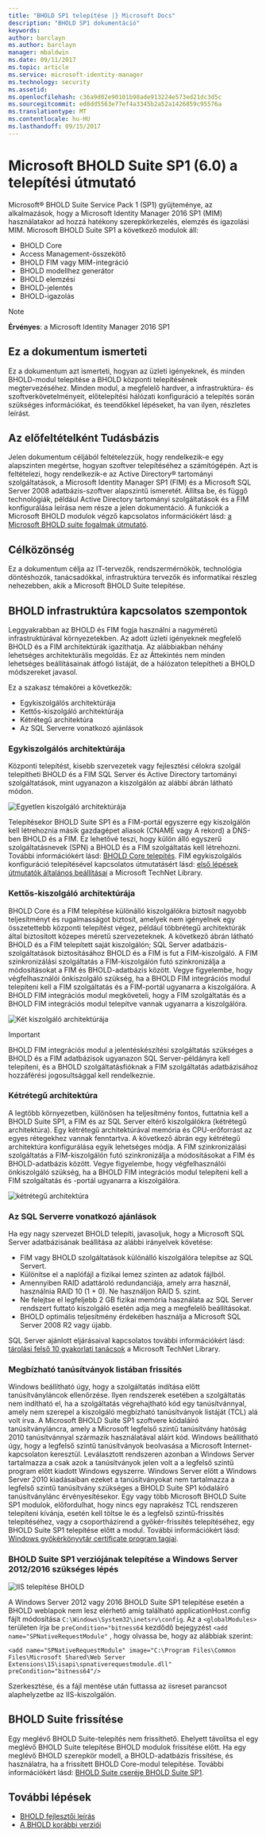 ```yaml
---
title: "BHOLD SP1 telepítése |} Microsoft Docs"
description: "BHOLD SP1 dokumentáció"
keywords: 
author: barclayn
ms.author: barclayn
manager: mbaldwin
ms.date: 09/11/2017
ms.topic: article
ms.service: microsoft-identity-manager
ms.technology: security
ms.assetid: 
ms.openlocfilehash: c36a9d02e90101b98ade913224e573ed21dc3d5c
ms.sourcegitcommit: ed8dd5563e77ef4a3345b2a52a1426859c95576a
ms.translationtype: MT
ms.contentlocale: hu-HU
ms.lasthandoff: 09/15/2017
---
```

# <a name="microsoft-bhold-suite-sp1-60-installation-guide"></a>Microsoft BHOLD Suite SP1 (6.0) a telepítési útmutató

Microsoft® BHOLD Suite Service Pack 1 (SP1) gyűjteménye, az alkalmazások, hogy a Microsoft Identity Manager 2016 SP1 (MIM) használatakor ad hozzá hatékony szerepkörkezelés, elemzés és igazolási MIM. Microsoft BHOLD Suite SP1 a következő modulok áll:

- BHOLD Core
- Access Management-összekötő
- BHOLD FIM vagy MIM-integráció
- BHOLD modellhez generátor
- BHOLD elemzési
- BHOLD-jelentés
- BHOLD-igazolás


>[!NOTE]
**Érvényes**: a Microsoft Identity Manager 2016 SP1

## <a name="what-this-document-covers"></a>Ez a dokumentum ismerteti

Ez a dokumentum azt ismerteti, hogyan az üzleti igényeknek, és minden BHOLD-modul telepítése a BHOLD központi telepítésének megtervezéséhez. Minden modul, a megfelelő hardver, a infrastruktúra- és szoftverkövetelményeit, előtelepítési hálózati konfiguráció a telepítés során szükséges információkat, és teendőkkel lépéseket, ha van ilyen, részletes leírást.

## <a name="pre-requisite-knowledge"></a>Az előfeltételként Tudásbázis

Jelen dokumentum céljából feltételezzük, hogy rendelkezik-e egy alapszinten megértse, hogyan szoftver telepítéséhez a számítógépén. Azt is feltételezi, hogy rendelkezik-e az Active Directory® tartományi szolgáltatások, a Microsoft Identity Manager SP1 (FIM) és a Microsoft SQL Server 2008 adatbázis-szoftver alapszintű ismeretét. Állítsa be, és függő technológiák, például Active Directory tartományi szolgáltatások és a FIM konfigurálása leírása nem része a jelen dokumentáció. A funkciók a Microsoft BHOLD modulok végző kapcsolatos információkért lásd: [a Microsoft BHOLD suite fogalmak útmutató](https://technet.microsoft.com/library/jj134102(v=ws.10).aspx).

## <a name="audience"></a>Célközönség

Ez a dokumentum célja az IT-tervezők, rendszermérnökök, technológia döntéshozók, tanácsadókkal, infrastruktúra tervezők és informatikai részleg nehezebben, akik a Microsoft BHOLD Suite telepítése.

## <a name="bhold-infrastructure-considerations"></a>BHOLD infrastruktúra kapcsolatos szempontok

Leggyakrabban az BHOLD és FIM fogja használni a nagyméretű infrastruktúrával környezetekben. Az adott üzleti igényeknek megfelelő BHOLD és a FIM architektúrák igazíthatja. Az alábbiakban néhány lehetséges architekturális megoldás. Ez az Áttekintés nem minden lehetséges beállításainak átfogó listáját, de a hálózaton telepítheti a BHOLD módszereket javasol.
 
Ez a szakasz témakörei a következők:

- Egykiszolgálós architektúrája
- Kettős-kiszolgáló architektúrája
- Kétrétegű architektúra
- Az SQL Serverre vonatkozó ajánlások

### <a name="single-server-architecture"></a>Egykiszolgálós architektúrája

Központi telepítést, kisebb szervezetek vagy fejlesztési célokra szolgál telepítheti BHOLD és a FIM SQL Server és Active Directory tartományi szolgáltatások, mint ugyanazon a kiszolgálón az alábbi ábrán látható módon.
 
![Egyetlen kiszolgáló architektúrája](media/bhold-installation-guide/single.png)

Telepítésekor BHOLD Suite SP1 és a FIM-portál egyszerre egy kiszolgálón kell létrehoznia másik gazdagépet aliasok (CNAME vagy A rekord) a DNS-ben BHOLD és a FIM. Ez lehetővé teszi, hogy külön álló egyszerű szolgáltatásnevek (SPN) a BHOLD és a FIM szolgáltatás kell létrehozni. További információkért lásd: [BHOLD Core telepítés](https://technet.microsoft.com/library/jj134095(v=ws.10).aspx).
FIM egykiszolgálós konfiguráció telepítésével kapcsolatos útmutatásért lásd: [első lépések útmutatók általános beállításai](https://technet.microsoft.com/library/ff575965.aspx) a Microsoft TechNet Library.

### <a name="dual-server-architecture"></a>Kettős-kiszolgáló architektúrája

BHOLD Core és a FIM telepítése különálló kiszolgálókra biztosít nagyobb teljesítményt és rugalmasságot biztosít, amelyek nem igényelnek egy összetettebb központi telepítést végez, például többrétegű architektúrák által biztosított közepes méretű szervezeteknek. A következő ábrán látható BHOLD és a FIM telepített saját kiszolgálón; SQL Server adatbázis-szolgáltatások biztosításához BHOLD és a FIM is fut a FIM-kiszolgáló. A FIM szinkronizálási szolgáltatás a FIM-kiszolgálón futó szinkronizálja a módosításokat a FIM és BHOLD-adatbázis között. Vegye figyelembe, hogy végfelhasználói önkiszolgáló szükség, ha a BHOLD FIM integrációs modul telepíteni kell a FIM szolgáltatás és a FIM-portál ugyanarra a kiszolgálóra. A BHOLD FIM integrációs modul megköveteli, hogy a FIM szolgáltatás és a BHOLD FIM integrációs modul telepítve vannak ugyanarra a kiszolgálóra.

![Két kiszolgáló architektúrája](media/bhold-installation-guide/dual.png)

>[!IMPORTANT]
BHOLD FIM integrációs modul a jelentéskészítési szolgáltatás szükséges a BHOLD és a FIM adatbázisok ugyanazon SQL Server-példányra kell telepíteni, és a BHOLD szolgáltatásfióknak a FIM szolgáltatás adatbázisához hozzáférési jogosultsággal kell rendelkeznie.

### <a name="two-tier-architecture"></a>Kétrétegű architektúra

A legtöbb környezetben, különösen ha teljesítmény fontos, futtatnia kell a BHOLD Suite SP1, a FIM és az SQL Server eltérő kiszolgálókra (kétrétegű architektúra). Egy kétrétegű architektúrával memória és CPU-erőforrást az egyes rétegekhez vannak fenntartva. A következő ábrán egy kétrétegű architektúra konfigurálása egyik lehetséges módja. A FIM szinkronizálási szolgáltatás a FIM-kiszolgálón futó szinkronizálja a módosításokat a FIM és BHOLD-adatbázis között. Vegye figyelembe, hogy végfelhasználói önkiszolgáló szükség, ha a BHOLD FIM integrációs modul telepíteni kell a FIM szolgáltatás és -portál ugyanarra a kiszolgálóra.

![kétrétegű architektúra](media/bhold-installation-guide/two-tier.png)

### <a name="sql-server-recommendations"></a>Az SQL Serverre vonatkozó ajánlások

Ha egy nagy szervezet BHOLD telepíti, javasoljuk, hogy a Microsoft SQL Server adatbázisának beállítása az alábbi irányelvek követése:

- FIM vagy BHOLD szolgáltatások különálló kiszolgálóra telepítse az SQL Servert.
- Különítse el a naplófájl a fizikai lemez szinten az adatok fájlból.
- Amennyiben RAID adattároló redundanciája, amely arra használ, használnia RAID 10 (1 + 0). Ne használjon RAID 5. szint.
- Ne felejtse el legfeljebb 2 GB fizikai memória használata az SQL Server rendszert futtató kiszolgáló esetén adja meg a megfelelő beállításokat.
- BHOLD optimális teljesítmény érdekében használja a Microsoft SQL Server 2008 R2 vagy újabb.

SQL Server ajánlott eljárásaival kapcsolatos további információkért lásd: [tárolási felső 10 gyakorlati tanácsok](https://www.microsoft.com/technet/prodtechnol/sql/bestpractice/storage-top-10.mspx) a Microsoft TechNet Library.

### <a name="trusted-certificates-list-update"></a>Megbízható tanúsítványok listában frissítés

Windows beállítható úgy, hogy a szolgáltatás indítása előtt tanúsítványláncok ellenőrzése. Ilyen rendszerek esetében a szolgáltatás nem indítható el, ha a szolgáltatás végrehajtható kód egy tanúsítvánnyal, amely nem szerepel a kiszolgáló megbízható tanúsítványok listáját (TCL) alá volt írva. A Microsoft BHOLD Suite SP1 szoftvere kódaláíró tanúsítványláncra, amely a Microsoft legfelső szintű tanúsítvány hatóság 2010 tanúsítvánnyal származik használatával aláírt kód.
Windows beállítható úgy, hogy a legfelső szintű tanúsítványok beolvasása a Microsoft Internet-kapcsolaton keresztül. Leválasztott rendszeren azonban a Windows Server tartalmazza a csak azok a tanúsítványok jelen volt a a legfelső szintű program előtt kiadott Windows egyszerre. Windows Server előtt a Windows Server 2010 kiadásaiban ezeket a tanúsítványokat nem tartalmazza a legfelső szintű tanúsítvány szükséges a BHOLD Suite SP1 kódaláíró tanúsítványlánc érvényesítésekor. Egy vagy több Microsoft BHOLD Suite SP1 modulok, előfordulhat, hogy nincs egy naprakész TCL rendszeren telepíteni kívánja, esetén kell töltse le és a legfelső szintű-frissítés telepítéséhez, vagy a csoportházirend a gyökér-frissítés telepítéséhez, egy BHOLD Suite SP1 telepítése előtt a modul. További információkért lásd: [Windows gyökérkönyvtár certificate program tagjai](http://support.microsoft.com/kb/931125).

### <a name="installing-bhold-suite-sp1-on-windows-server-20122016-required-step"></a>BHOLD Suite SP1 verziójának telepítése a Windows Server 2012/2016 szükséges lépés 

![IIS telepítése BHOLD](media/bhold-installation-guide/iis-install-bhold.png)

A Windows Server 2012 vagy 2016 BHOLD Suite SP1 telepítése esetén a BHOLD weblapok nem lesz elérhető amíg található applicationHost.config fájlt módosítása ```C:\Windows\System32\inetsrv\config```. Az a ```<globalModules>``` területen írja be ```preCondition="bitness64``` kezdődő bejegyzést ```<add name="SPNativeRequestModule"``` , hogy olvassa be, hogy az alábbiak szerint:

```<add name="SPNativeRequestModule" image="C:\Program Files\Common Files\Microsoft Shared\Web Server Extensions\15\isapi\spnativerequestmodule.dll" preCondition="bitness64"/>```

Szerkesztése, és a fájl mentése után futtassa az iisreset parancsot alaphelyzetbe az IIS-kiszolgálón.


## <a name="upgrading-bhold-suite"></a>BHOLD Suite frissítése

Egy meglévő BHOLD Suite-telepítés nem frissíthető. Ehelyett távolítsa el egy meglévő BHOLD Suite telepítése BHOLD modulok frissítése előtt. Ha egy meglévő BHOLD szerepkör modell, a BHOLD-adatbázis frissítése, és használatra, ha a frissített BHOLD Core-modul telepítése. További információkért lásd: [BHOLD Suite cseréje BHOLD Suite SP1](https://technet.microsoft.com/en-us/library/jj874043(v=ws.10).aspx).


## <a name="next-steps"></a>További lépések

- [BHOLD fejlesztői leírás](../reference/mim2016-bhold-developer-reference.md)
- [A BHOLD korábbi verziói](../reference/version-bhold-history.md)
